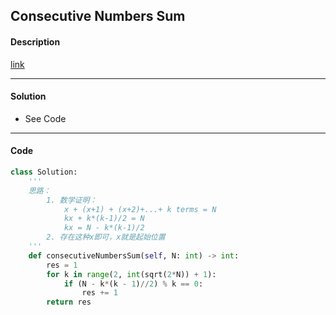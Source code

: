 ## Consecutive Numbers Sum

#### Description

[link](https://leetcode.com/problems/consecutive-numbers-sum/)

---

#### Solution

- See Code

---

#### Code

<!-- O(sqrt(N*2)) -->

```python
class Solution:
    '''
    思路：
        1. 数学证明：
            x + (x+1) + (x+2)+...+ k terms = N
            kx + k*(k-1)/2 = N
            kx = N - k*(k-1)/2
        2. 存在这种x即可，x就是起始位置
    '''
    def consecutiveNumbersSum(self, N: int) -> int:
        res = 1
        for k in range(2, int(sqrt(2*N)) + 1):
            if (N - k*(k - 1)//2) % k == 0:
                res += 1
        return res
```
